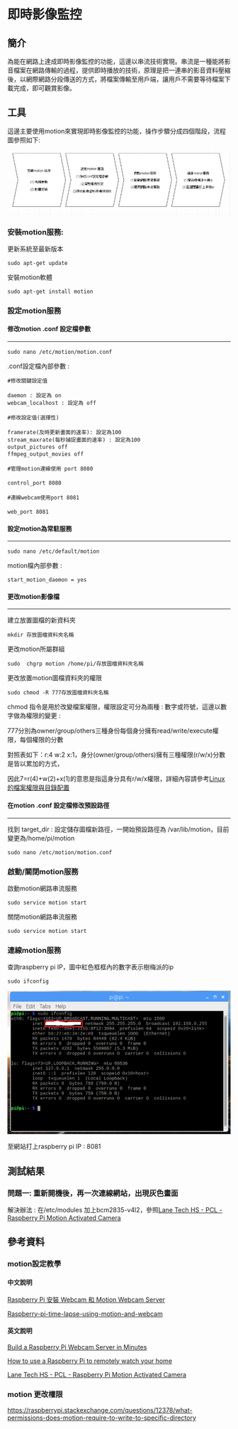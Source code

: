 
# 即時影像監控

## 簡介

為能在網路上達成即時影像監控的功能，這邊以串流技術實現。串流是一種能將影音檔案在網路傳輸的過程，提供即時播放的技術，原理是把一連串的影音資料壓縮後，以網際網路分段傳送的方式，將檔案傳輸至用戶端，讓用戶不需要等待檔案下載完成，即可觀賞影像。

## 工具 

這邊主要使用motion來實現即時影像監控的功能，操作步驟分成四個階段，流程圖參照如下:

![image](https://github.com/MrLiuLiuLiu/RaspberryPi/blob/master/motion%E6%93%8D%E4%BD%9C%E6%B5%81%E7%A8%8B%E5%9C%96.png)


### 安裝motion服務:

更新系統至最新版本
```
sudo apt-get update
```

安裝motion軟體
```
sudo apt-get install motion
```

### 設定motion服務

#### 修改motion .conf 設定檔參數
-----------------------------------------------------------------------------------------------------------
```
sudo nano /etc/motion/motion.conf
```
.conf設定檔內部參數 : 
```
#修改關鍵設定值

daemon : 設定為 on
webcam_localhost : 設定為 off

#修改設定值(選擇性)

framerate(及時更新畫面的速率): 設定為100
stream_maxrate(每秒捕捉畫面的速率) : 設定為100
output_pictures off
ffmpeg_output_movies off

#管理motion連線使用 port 8080

control_port 8080

#連線webcam使用port 8081

web_port 8081
```

#### 設定motion為常駐服務 
-----------------------------------------------------------------------------------------------------------

```
sudo nano /etc/default/motion
```
motion檔內部參數 : 
```
start_motion_daemon = yes
```

#### 更改motion影像檔
-----------------------------------------------------------------------------------------------------------

建立放置圖檔的新資料夾
```
mkdir 存放圖檔資料夾名稱
```
更改motion所屬群組
```
sudo  chgrp motion /home/pi/存放圖檔資料夾名稱
```
更改放置motion圖檔資料夾的權限
```
sudo chmod -R 777存放圖檔資料夾名稱
```
chmod 指令是用於改變檔案權限，權限設定可分為兩種 : 數字或符號，這邊以數字做為權限的變更 : 

777分別為owner/group/others三種身份每個身分擁有read/write/execute權限，每個權限的分數

對照表如下：r:4 w:2 x:1，身分(owner/group/others)擁有三種權限(r/w/x)分數是皆以累加的方式，

因此7=r(4)+w(2)+x(1)的意思是指這身分具有r/w/x權限，詳細內容請參考[Linux 的檔案權限與目錄配置](http://linux.vbird.org/linux_basic/0210filepermission.php )

#### 在motion .conf 設定檔修改預設路徑
-----------------------------------------------------------------------------------------------------------
找到 target_dir : 設定儲存圖檔新路徑，一開始預設路徑為 /var/lib/motion，目前變更為/home/pi/motion
```
sudo nano /etc/motion/motion.conf
```

### 啟動/關閉motion服務

啟動motion網路串流服務
```
sudo service motion start
```
關閉motion網路串流服務
```  
sudo service motion start
```
### 連線motion服務

查詢raspberry pi IP，圖中紅色框框內的數字表示樹梅派的ip 
```
sudo ifconfig
```

![image](https://github.com/MrLiuLiuLiu/RaspberryPi/blob/master/Raspberry%20ip%20%E6%9F%A5%E8%A9%A2.png)

至網站打上raspberry pi IP : 8081 


## 測試結果

### 問題一: 重新開機後，再一次連線網站，出現灰色畫面

解決辦法 : 在/etc/modules 加上bcm2835-v4l2，參照[Lane Tech HS - PCL - Raspberry Pi Motion Activated Camera](https://www.hackster.io/daniel-jablonski/lane-tech-hs-pcl-raspberry-pi-motion-activated-camera-6de824)

## 參考資料

### motion設定教學

#### 中文說明

[Raspberry Pi 安裝 Webcam 和 Motion Webcam Server](http://tekibrain.blogspot.tw/2013/05/raspberry-pi-webcam-motion-webcam-server.html)

[Raspberry-pi-time-lapse-using-motion-and-webcam](https://blog.gtwang.org/iot/raspberry-pi/raspberry-pi-time-lapse-using-motion-and-webcam/)

#### 英文說明

[Build a Raspberry Pi Webcam Server in Minutes](https://pimylifeup.com/raspberry-pi-webcam-server/)

[How to use a Raspberry Pi to remotely watch your home](http://www.techradar.com/how-to/computing/use-a-raspberry-pi-to-remotely-watch-your-home-1314466)

[Lane Tech HS - PCL - Raspberry Pi Motion Activated Camera](https://www.hackster.io/daniel-jablonski/lane-tech-hs-pcl-raspberry-pi-motion-activated-camera-6de824)

### motion 更改權限
https://raspberrypi.stackexchange.com/questions/12378/what-permissions-does-motion-require-to-write-to-specific-directory 
             

